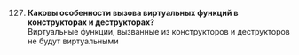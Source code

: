 127. **Каковы особенности вызова виртуальных функций в конструкторах и деструкторах?**  
Виртуальные функции, вызванные из конструкторов и деструкторов не будут виртуальными

